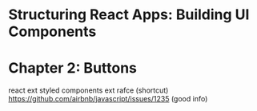 # Structuring React Apps: Building UI Components

# Chapter 2: Buttons

react ext
styled components ext
rafce (shortcut)
https://github.com/airbnb/javascript/issues/1235 (good info)